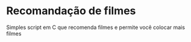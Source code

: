 # Recomandação de filmes
 Simples script em C que recomenda filmes e permite você colocar mais filmes
